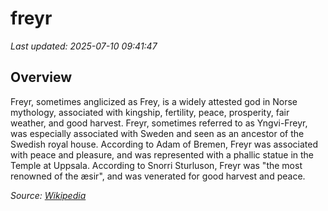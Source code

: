 # freyr

*Last updated: 2025-07-10 09:41:47*

## Overview

Freyr, sometimes anglicized as Frey, is a widely attested god in Norse mythology, associated with kingship, fertility, peace, prosperity, fair weather, and good harvest. Freyr, sometimes referred to as Yngvi-Freyr, was especially associated with Sweden and seen as an ancestor of the Swedish royal house. According to Adam of Bremen, Freyr was associated with peace and pleasure, and was represented with a phallic statue in the Temple at Uppsala. According to Snorri Sturluson, Freyr was "the most renowned of the æsir", and was venerated for good harvest and peace.

*Source: [Wikipedia](https://en.wikipedia.org/wiki/Freyr)*